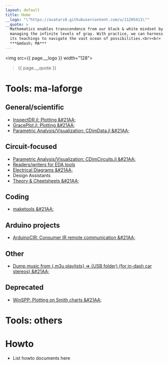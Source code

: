 ```yaml
---
layout: default
title: Home
__logo: "\"https://avatars0.githubusercontent.com/u/11205411\""
__quote: >
  Mathematics enables transcendence from our black & white mindset by
  managing the infinite levels of gray. With practice, we can harness
  its teachings to navigate the vast ocean of possibilities.<br><br>
  ***&mdash; MA***
---
```


<img src={{ page.__logo }} width="128"> <blockquote> {{ page.__quote }} </blockquote>


# Tools: ma-laforge

## General/scientific
 - [InspectDR.jl: Plotting &#21AA;](https://github.com/ma-laforge/InspectDR.jl)
 - [GracePlot.jl: Plotting &#21AA;](https://github.com/ma-laforge/GracePlot.jl)
 - [Parametric Analysis/Visualization: CDimData.jl &#21AA;](https://github.com/ma-laforge/CMDimData.jl)

## Circuit-focused
 - [Parametric Analysis/Visualization: CDimCircuits.jl &#21AA;](https://github.com/ma-laforge/CMDimCircuits.jl)
 - [Readers/writers for EDA tools](info/edatools)
 - [Electrical Diagrams &#21AA;](https://github.com/ma-laforge/ElectricalDiagrams)
 - Design Assistants
 - [Theory & Cheetsheets &#21AA;](https://github.com/ma-laforge/DocsLaTeX_Electrical)

## Coding
 - [maketools &#21AA;](https://github.com/ma-laforge/maketools)

## Arduino projects
 - [ArduinoCIR: Consumer IR remote communication &#21AA;](https://github.com/ma-laforge/ArduinoCIR)

## Other
 - [Dump music from {.m3u playlists} &rArr; {USB folder} (for in-dash car stereos) &#21AA;](https://github.com/ma-laforge/AudioStick)

## Deprecated
 - [WinSPP: Plotting on Smith charts &#21AA;](https://github.com/ma-laforge/WinSPP)

# Tools: others

# Howto
 - List howto documents here

